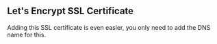 ## Let's Encrypt SSL Certificate

Adding this SSL certificate is even easier, you only need to add the DNS name for this. 




